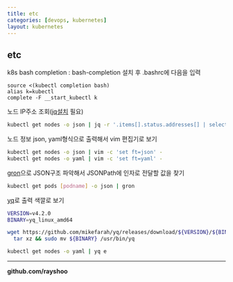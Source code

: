 ```yaml
---
title: etc
categories: [devops, kubernetes]
layout: kubernetes
---
```


## etc

k8s bash completion : bash-completion 설치 후 .bashrc에 다음을 입력
```
source <(kubectl completion bash)
alias k=kubectl
complete -F __start_kubectl k
```

노드 IP주소 조회([jq설치](https://stedolan.github.io/jq/download/) 필요)
```sh
kubectl get nodes -o json | jq -r '.items[].status.addresses[] | select(.type=="InternalIP") | .address'
```

노드 정보 json, yaml형식으로 출력해서 vim 편집기로 보기
```sh
kubectl get nodes -o json | vim -c 'set ft=json' -
kubectl get nodes -o yaml | vim -c 'set ft=yaml' -
```

[gron](https://github.com/tomnomnom/gron)으로 JSON구조 파악해서 JSONPath에 인자로 전달할 값을 찾기
```sh
kubectl get pods [podname] -o json | gron
```

[yq](https://mikefarah.gitbook.io/yq/)로 출력 색깔로 보기
```sh
VERSION=v4.2.0
BINARY=yq_linux_amd64

wget https://github.com/mikefarah/yq/releases/download/${VERSION}/${BINARY}.tar.gz -O - |\
  tar xz && sudo mv ${BINARY} /usr/bin/yq

kubectl get nodes -o yaml | yq e
```

<hr/>

**github.com/rayshoo**